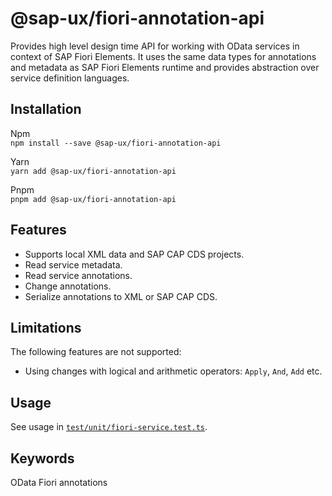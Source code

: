# @sap-ux/fiori-annotation-api

Provides high level design time API for working with OData services in context of SAP Fiori Elements. It uses the same data types for annotations and metadata as SAP Fiori Elements runtime and provides abstraction over service definition languages.

## Installation
Npm   
`npm install --save @sap-ux/fiori-annotation-api`

Yarn   
`yarn add @sap-ux/fiori-annotation-api`

Pnpm   
`pnpm add @sap-ux/fiori-annotation-api`


## Features

- Supports local XML data and SAP CAP CDS projects.
- Read service metadata.
- Read service annotations.
- Change annotations.
- Serialize annotations to XML or SAP CAP CDS.


## Limitations

The following features are not supported:
- Using changes with logical and arithmetic operators: `Apply`, `And`, `Add` etc.

## Usage
See usage in [`test/unit/fiori-service.test.ts`](test/unit/fiori-service.test.ts).

## Keywords
OData Fiori annotations

